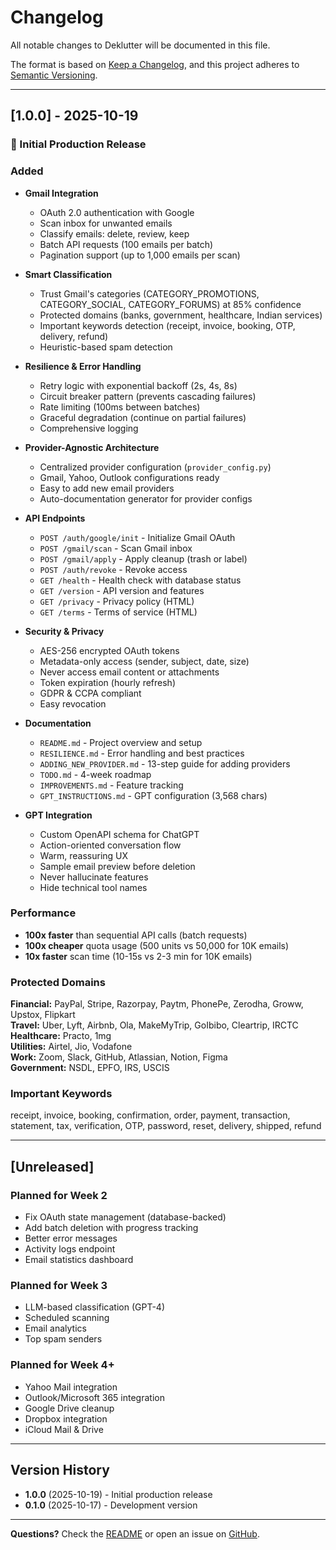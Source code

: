 # Changelog

All notable changes to Deklutter will be documented in this file.

The format is based on [Keep a Changelog](https://keepachangelog.com/en/1.0.0/),
and this project adheres to [Semantic Versioning](https://semver.org/spec/v2.0.0.html).

---

## [1.0.0] - 2025-10-19

### 🎉 Initial Production Release

### Added
- **Gmail Integration**
  - OAuth 2.0 authentication with Google
  - Scan inbox for unwanted emails
  - Classify emails: delete, review, keep
  - Batch API requests (100 emails per batch)
  - Pagination support (up to 1,000 emails per scan)
  
- **Smart Classification**
  - Trust Gmail's categories (CATEGORY_PROMOTIONS, CATEGORY_SOCIAL, CATEGORY_FORUMS) at 85% confidence
  - Protected domains (banks, government, healthcare, Indian services)
  - Important keywords detection (receipt, invoice, booking, OTP, delivery, refund)
  - Heuristic-based spam detection
  
- **Resilience & Error Handling**
  - Retry logic with exponential backoff (2s, 4s, 8s)
  - Circuit breaker pattern (prevents cascading failures)
  - Rate limiting (100ms between batches)
  - Graceful degradation (continue on partial failures)
  - Comprehensive logging
  
- **Provider-Agnostic Architecture**
  - Centralized provider configuration (`provider_config.py`)
  - Gmail, Yahoo, Outlook configurations ready
  - Easy to add new email providers
  - Auto-documentation generator for provider configs
  
- **API Endpoints**
  - `POST /auth/google/init` - Initialize Gmail OAuth
  - `POST /gmail/scan` - Scan Gmail inbox
  - `POST /gmail/apply` - Apply cleanup (trash or label)
  - `POST /auth/revoke` - Revoke access
  - `GET /health` - Health check with database status
  - `GET /version` - API version and features
  - `GET /privacy` - Privacy policy (HTML)
  - `GET /terms` - Terms of service (HTML)
  
- **Security & Privacy**
  - AES-256 encrypted OAuth tokens
  - Metadata-only access (sender, subject, date, size)
  - Never access email content or attachments
  - Token expiration (hourly refresh)
  - GDPR & CCPA compliant
  - Easy revocation
  
- **Documentation**
  - `README.md` - Project overview and setup
  - `RESILIENCE.md` - Error handling and best practices
  - `ADDING_NEW_PROVIDER.md` - 13-step guide for adding providers
  - `TODO.md` - 4-week roadmap
  - `IMPROVEMENTS.md` - Feature tracking
  - `GPT_INSTRUCTIONS.md` - GPT configuration (3,568 chars)
  
- **GPT Integration**
  - Custom OpenAPI schema for ChatGPT
  - Action-oriented conversation flow
  - Warm, reassuring UX
  - Sample email preview before deletion
  - Never hallucinate features
  - Hide technical tool names

### Performance
- **100x faster** than sequential API calls (batch requests)
- **100x cheaper** quota usage (500 units vs 50,000 for 10K emails)
- **10x faster** scan time (10-15s vs 2-3 min for 10K emails)

### Protected Domains
**Financial:** PayPal, Stripe, Razorpay, Paytm, PhonePe, Zerodha, Groww, Upstox, Flipkart  
**Travel:** Uber, Lyft, Airbnb, Ola, MakeMyTrip, GoIbibo, Cleartrip, IRCTC  
**Healthcare:** Practo, 1mg  
**Utilities:** Airtel, Jio, Vodafone  
**Work:** Zoom, Slack, GitHub, Atlassian, Notion, Figma  
**Government:** NSDL, EPFO, IRS, USCIS  

### Important Keywords
receipt, invoice, booking, confirmation, order, payment, transaction, statement, tax, verification, OTP, password, reset, delivery, shipped, refund

---

## [Unreleased]

### Planned for Week 2
- Fix OAuth state management (database-backed)
- Add batch deletion with progress tracking
- Better error messages
- Activity logs endpoint
- Email statistics dashboard

### Planned for Week 3
- LLM-based classification (GPT-4)
- Scheduled scanning
- Email analytics
- Top spam senders

### Planned for Week 4+
- Yahoo Mail integration
- Outlook/Microsoft 365 integration
- Google Drive cleanup
- Dropbox integration
- iCloud Mail & Drive

---

## Version History

- **1.0.0** (2025-10-19) - Initial production release
- **0.1.0** (2025-10-17) - Development version

---

**Questions?** Check the [README](README.md) or open an issue on [GitHub](https://github.com/illiyaz/deklutter).
